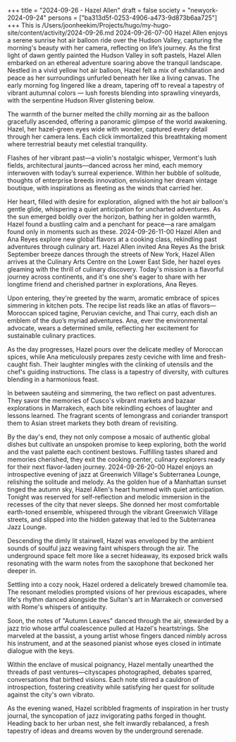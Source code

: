 +++
title = "2024-09-26 - Hazel Allen"
draft = false
society = "newyork-2024-09-24"
persons = ["ba313d5f-0253-4906-a473-9d873b6aa725"]
+++
This is /Users/joonheekim/Projects/hugo/my-hugo-site/content/activity/2024-09-26.md
2024-09-26-07-00
Hazel Allen enjoys a serene sunrise hot air balloon ride over the Hudson Valley, capturing the morning's beauty with her camera, reflecting on life’s journey.
As the first light of dawn gently painted the Hudson Valley in soft pastels, Hazel Allen embarked on an ethereal adventure soaring above the tranquil landscape. Nestled in a vivid yellow hot air balloon, Hazel felt a mix of exhilaration and peace as her surroundings unfurled beneath her like a living canvas. The early morning fog lingered like a dream, tapering off to reveal a tapestry of vibrant autumnal colors — lush forests blending into sprawling vineyards, with the serpentine Hudson River glistening below.

The warmth of the burner melted the chilly morning air as the balloon gracefully ascended, offering a panoramic glimpse of the world awakening. Hazel, her hazel-green eyes wide with wonder, captured every detail through her camera lens. Each click immortalized this breathtaking moment where terrestrial beauty met celestial tranquility.

Flashes of her vibrant past—a violin's nostalgic whisper, Vermont's lush fields, architectural jaunts—danced across her mind, each memory interwoven with today’s surreal experience. Within her bubble of solitude, thoughts of enterprise breeds innovation, envisioning her dream vintage boutique, with inspirations as fleeting as the winds that carried her.

Her heart, filled with desire for exploration, aligned with the hot air balloon's gentle glide, whispering a quiet anticipation for uncharted adventures. As the sun emerged boldly over the horizon, bathing her in golden warmth, Hazel found a bustling calm and a penchant for peace—a rare amalgam found only in moments such as these.
2024-09-26-11-00
Hazel Allen and Ana Reyes explore new global flavors at a cooking class, rekindling past adventures through culinary art.
Hazel Allen invited Ana Reyes
As the brisk September breeze dances through the streets of New York, Hazel Allen arrives at the Culinary Arts Centre on the Lower East Side, her hazel eyes gleaming with the thrill of culinary discovery. Today's mission is a flavorful journey across continents, and it's one she's eager to share with her longtime friend and cherished partner in explorations, Ana Reyes. 

Upon entering, they're greeted by the warm, aromatic embrace of spices simmering in kitchen pots. The recipe list reads like an atlas of flavors—Moroccan spiced tagine, Peruvian ceviche, and Thai curry, each dish an emblem of the duo’s myriad adventures. Ana, ever the environmental advocate, wears a determined smile, reflecting her excitement for sustainable culinary practices.

As the day progresses, Hazel pours over the delicate medley of Moroccan spices, while Ana meticulously prepares zesty ceviche with lime and fresh-caught fish. Their laughter mingles with the clinking of utensils and the chef's guiding instructions. The class is a tapestry of diversity, with cultures blending in a harmonious feast.

In between sautéing and simmering, the two reflect on past adventures. They savor the memories of Cusco's vibrant markets and bazaar explorations in Marrakech, each bite rekindling echoes of laughter and lessons learned. The fragrant scents of lemongrass and coriander transport them to Asian street markets they both dream of revisiting.

By the day's end, they not only compose a mosaic of authentic global dishes but cultivate an unspoken promise to keep exploring, both the world and the vast palette each continent bestows. Fulfilling tastes shared and memories cherished, they exit the cooking center, culinary explorers ready for their next flavor-laden journey.
2024-09-26-20-00
Hazel enjoys an introspective evening of jazz at Greenwich Village's Subterranea Lounge, relishing the solitude and melody.
As the golden hue of a Manhattan sunset tinged the autumn sky, Hazel Allen's heart hummed with quiet anticipation. Tonight was reserved for self-reflection and melodic immersion in the recesses of the city that never sleeps. She donned her most comfortable earth-toned ensemble, whispered through the vibrant Greenwich Village streets, and slipped into the hidden gateway that led to the Subterranea Jazz Lounge.

Descending the dimly lit stairwell, Hazel was enveloped by the ambient sounds of soulful jazz weaving faint whispers through the air. The underground space felt more like a secret hideaway, its exposed brick walls resonating with the warm notes from the saxophone that beckoned her deeper in. 

Settling into a cozy nook, Hazel ordered a delicately brewed chamomile tea. The resonant melodies prompted visions of her previous escapades, where life's rhythm danced alongside the Sultan's art in Marrakech or conversed with Rome's whispers of antiquity.

Soon, the notes of "Autumn Leaves" danced through the air, stewarded by a jazz trio whose artful coalescence pulled at Hazel's heartstrings. She marveled at the bassist, a young artist whose fingers danced nimbly across his instrument, and at the seasoned pianist whose eyes closed in intimate dialogue with the keys.

Within the enclave of musical poignancy, Hazel mentally unearthed the threads of past ventures—cityscapes photographed, debates sparred, conversations that birthed visions. Each note stirred a cauldron of introspection, fostering creativity while satisfying her quest for solitude against the city's own vibrato.

As the evening waned, Hazel scribbled fragments of inspiration in her trusty journal, the syncopation of jazz invigorating paths forged in thought. Heading back to her urban nest, she felt inwardly rebalanced, a fresh tapestry of ideas and dreams woven by  the underground serenade.
